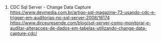 1) CDC Sql Server - Change Data Capture
https://www.devmedia.com.br/artigo-sql-magazine-73-usando-cdc-e-trigger-em-auditorias-no-sql-server-2008/16174
https://www.dirceuresende.com/blog/sql-server-como-monitorar-e-auditar-alteracoes-de-dados-em-tabelas-utilizando-change-data-capture-cdc/
